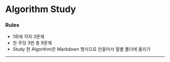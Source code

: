 # Algorithm Study


### Rules

* 1회에 각자 3문제
* 한 주당 3번 총 9문제
* Study 한 Algorithm은 Markdown 형식으로 만들어서 월별 폴더에 올리기


---  
